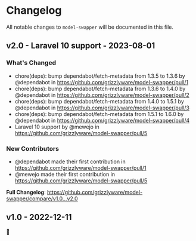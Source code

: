 # Changelog

All notable changes to `model-swapper` will be documented in this file.

## v2.0 - Laravel 10 support - 2023-08-01

### What's Changed

- chore(deps): bump dependabot/fetch-metadata from 1.3.5 to 1.3.6 by @dependabot in https://github.com/grizzlyware/model-swapper/pull/1
- chore(deps): bump dependabot/fetch-metadata from 1.3.6 to 1.4.0 by @dependabot in https://github.com/grizzlyware/model-swapper/pull/2
- chore(deps): bump dependabot/fetch-metadata from 1.4.0 to 1.5.1 by @dependabot in https://github.com/grizzlyware/model-swapper/pull/3
- chore(deps): bump dependabot/fetch-metadata from 1.5.1 to 1.6.0 by @dependabot in https://github.com/grizzlyware/model-swapper/pull/4
- Laravel 10 support by @mewejo in https://github.com/grizzlyware/model-swapper/pull/5

### New Contributors

- @dependabot made their first contribution in https://github.com/grizzlyware/model-swapper/pull/1
- @mewejo made their first contribution in https://github.com/grizzlyware/model-swapper/pull/5

**Full Changelog**: https://github.com/grizzlyware/model-swapper/compare/v1.0...v2.0

## v1.0 - 2022-12-11

🙌
